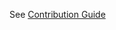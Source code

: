 See [Contribution Guide](https://git.sharcnet.ca/bucanl_pipelines/eeg_pipe_asr_amica/wikis/contributing)

